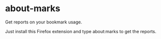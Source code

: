 about-marks
===========

Get reports on your bookmark usage.

Just install this Firefox extension and type about:marks to get the reports.
